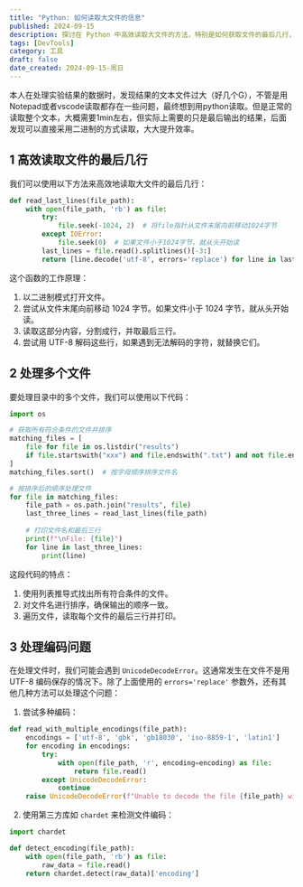 ```yaml
---
title: "Python: 如何读取大文件的信息"
published: 2024-09-15
description: 探讨在 Python 中高效读取大文件的方法，特别是如何获取文件的最后几行，以及处理编码问题。
tags: [DevTools]
category: 工具
draft: false
date_created: 2024-09-15-周日
---
```


本人在处理实验结果的数据时，发现结果的文本文件过大（好几个G），不管是用Notepad或者vscode读取都存在一些问题，最终想到用python读取。但是正常的读取整个文本，大概需要1min左右，但实际上需要的只是最后输出的结果，后面发现可以直接采用二进制的方式读取，大大提升效率。

## 1 高效读取文件的最后几行

我们可以使用以下方法来高效地读取大文件的最后几行：

```python
def read_last_lines(file_path):
    with open(file_path, 'rb') as file:
        try:
            file.seek(-1024, 2)  # 将file指针从文件末尾向前移动1024字节
        except IOError:
            file.seek(0)  # 如果文件小于1024字节，就从头开始读
        last_lines = file.read().splitlines()[-3:]
        return [line.decode('utf-8', errors='replace') for line in last_lines]
```

这个函数的工作原理：
1. 以二进制模式打开文件。
2. 尝试从文件末尾向前移动 1024 字节。如果文件小于 1024 字节，就从头开始读。
3. 读取这部分内容，分割成行，并取最后三行。
4. 尝试用 UTF-8 解码这些行，如果遇到无法解码的字符，就替换它们。

## 2 处理多个文件

要处理目录中的多个文件，我们可以使用以下代码：

```python
import os

# 获取所有符合条件的文件并排序
matching_files = [
    file for file in os.listdir("results")
    if file.startswith("xxx") and file.endswith(".txt") and not file.endswith("xxxx.txt")
]
matching_files.sort()  # 按字母顺序排序文件名

# 按排序后的顺序处理文件
for file in matching_files:
    file_path = os.path.join("results", file)
    last_three_lines = read_last_lines(file_path)
    
    # 打印文件名和最后三行
    print(f"\nFile: {file}")
    for line in last_three_lines:
        print(line)
```

这段代码的特点：

1. 使用列表推导式找出所有符合条件的文件。
2. 对文件名进行排序，确保输出的顺序一致。
3. 遍历文件，读取每个文件的最后三行并打印。

## 3 处理编码问题

在处理文件时，我们可能会遇到 `UnicodeDecodeError`。这通常发生在文件不是用 UTF-8 编码保存的情况下。除了上面使用的 `errors='replace'` 参数外，还有其他几种方法可以处理这个问题：

1. 尝试多种编码：

```python
def read_with_multiple_encodings(file_path):
    encodings = ['utf-8', 'gbk', 'gb18030', 'iso-8859-1', 'latin1']
    for encoding in encodings:
        try:
            with open(file_path, 'r', encoding=encoding) as file:
                return file.read()
        except UnicodeDecodeError:
            continue
    raise UnicodeDecodeError(f"Unable to decode the file {file_path} with any of the tried encodings")
```

2. 使用第三方库如 `chardet` 来检测文件编码：

```python
import chardet

def detect_encoding(file_path):
    with open(file_path, 'rb') as file:
        raw_data = file.read()
    return chardet.detect(raw_data)['encoding']
```

